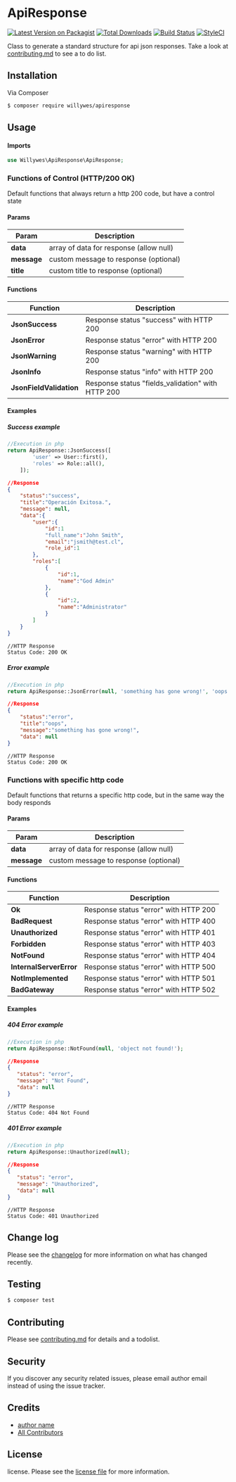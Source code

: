 # ApiResponse

[![Latest Version on Packagist][ico-version]][link-packagist]
[![Total Downloads][ico-downloads]][link-downloads]
[![Build Status][ico-travis]][link-travis]
[![StyleCI][ico-styleci]][link-styleci]

Class to generate a standard structure for api json responses. Take a look at [contributing.md](contributing.md) to see a to do list.

## Installation

Via Composer

``` bash
$ composer require willywes/apiresponse
```

## Usage

#### Imports

``` php
use Willywes\ApiResponse\ApiResponse;
```

### Functions of Control (HTTP/200 OK)
Default functions that always return a http 200 code, but have a control state

#### Params

|Param          |Description                            |
|---------------|---------------------------------------|
|**data**      |array of data for response (allow null)|
|**message**   |custom message to response (optional)  |
|**title**     |custom title to response (optional)    |

#### Functions

|Function                        |Description                                      |
|--------------------------------|-------------------------------------------------|
|**JsonSuccess**               | Response status "success" with HTTP 200          |
|**JsonError**                 | Response status "error" with HTTP 200            |
|**JsonWarning**               | Response status "warning" with HTTP 200          |
|**JsonInfo**                  | Response status "info" with HTTP 200             |
|**JsonFieldValidation**      | Response status "fields_validation" with HTTP 200|

#### Examples

##### Success example
``` php
//Execution in php
return ApiResponse::JsonSuccess([
        'user' => User::first(),
        'roles' => Role::all(),
    ]);
```

``` json
//Response
{
    "status":"success",
    "title":"Operación Exitosa.",
    "message": null,
    "data":{
        "user":{
            "id":1
            "full_name":"John Smith",
            "email":"jsmith@test.cl",
            "role_id":1
        },
        "roles":[
            {
                "id":1,
                "name":"God Admin"
            },
            {
                "id":2,
                "name":"Administrator"
            }
        ]
    }
}
```

``` json5
//HTTP Response 
Status Code: 200 OK
```

##### Error example
``` php
//Execution in php
return ApiResponse::JsonError(null, 'something has gone wrong!', 'oops');
```

``` json
//Response
{
    "status":"error",
    "title":"oops",
    "message":"something has gone wrong!",
    "data": null
}
```

``` json5
//HTTP Response 
Status Code: 200 OK
```

### Functions with specific http code
Default functions that returns a specific http code, but in the same way the body responds

#### Params

|Param          |Description                            |
|---------------|---------------------------------------|
|**data**      |array of data for response (allow null)|
|**message**   |custom message to response (optional)  |


#### Functions

|Function                        |Description                                      |
|--------------------------------|-------------------------------------------------|
|**Ok**                         | Response status "error" with HTTP 200           |
|**BadRequest**                | Response status "error" with HTTP 400           |
|**Unauthorized**              | Response status "error" with HTTP 401           |
|**Forbidden**                 | Response status "error" with HTTP 403           |
|**NotFound**                  | Response status "error" with HTTP 404           |
|**InternalServerError**      | Response status "error" with HTTP 500           |
|**NotImplemented**            | Response status "error" with HTTP 501           |
|**BadGateway**                | Response status "error" with HTTP 502           |

#### Examples

##### 404 Error example
``` php
//Execution in php
return ApiResponse::NotFound(null, 'object not found!');
```

``` json
//Response
{
   "status": "error",
   "message": "Not Found",
   "data": null
}
```

``` json5
//HTTP Response 
Status Code: 404 Not Found
```

##### 401 Error example
``` php
//Execution in php
return ApiResponse::Unauthorized(null);
```

``` json
//Response
{
   "status": "error",
   "message": "Unauthorized",
   "data": null
}
```

``` json5
//HTTP Response 
Status Code: 401 Unauthorized
```


## Change log

Please see the [changelog](changelog.md) for more information on what has changed recently.

## Testing

``` bash
$ composer test
```

## Contributing

Please see [contributing.md](contributing.md) for details and a todolist.

## Security

If you discover any security related issues, please email author email instead of using the issue tracker.

## Credits

- [author name][link-author]
- [All Contributors][link-contributors]

## License

license. Please see the [license file](license.md) for more information.

[ico-version]: https://img.shields.io/packagist/v/willywes/apiresponse.svg?style=flat-square
[ico-downloads]: https://img.shields.io/packagist/dt/willywes/apiresponse.svg?style=flat-square
[ico-travis]: https://img.shields.io/travis/willywes/apiresponse/master.svg?style=flat-square
[ico-styleci]: https://styleci.io/repos/12345678/shield

[link-packagist]: https://packagist.org/packages/willywes/apiresponse
[link-downloads]: https://packagist.org/packages/willywes/apiresponse
[link-travis]: https://travis-ci.org/willywes/apiresponse
[link-styleci]: https://styleci.io/repos/12345678
[link-author]: https://github.com/willywes
[link-contributors]: ../../contributors
